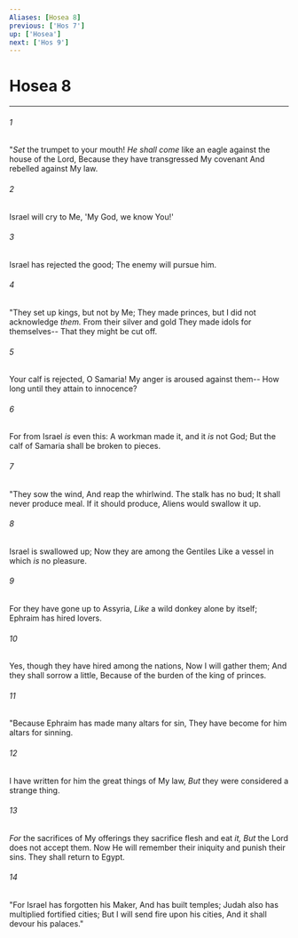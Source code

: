 ```yaml
---
Aliases: [Hosea 8]
previous: ['Hos 7']
up: ['Hosea']
next: ['Hos 9']
---
```

# Hosea 8

***


###### 1 
"_Set_ the trumpet to your mouth! _He shall come_ like an eagle against the house of the Lord, Because they have transgressed My covenant And rebelled against My law. 

###### 2 
Israel will cry to Me, 'My God, we know You!' 

###### 3 
Israel has rejected the good; The enemy will pursue him. 

###### 4 
"They set up kings, but not by Me; They made princes, but I did not acknowledge _them._ From their silver and gold They made idols for themselves-- That they might be cut off. 

###### 5 
Your calf is rejected, O Samaria! My anger is aroused against them-- How long until they attain to innocence? 

###### 6 
For from Israel _is_ even this: A workman made it, and it _is_ not God; But the calf of Samaria shall be broken to pieces. 

###### 7 
"They sow the wind, And reap the whirlwind. The stalk has no bud; It shall never produce meal. If it should produce, Aliens would swallow it up. 

###### 8 
Israel is swallowed up; Now they are among the Gentiles Like a vessel in which _is_ no pleasure. 

###### 9 
For they have gone up to Assyria, _Like_ a wild donkey alone by itself; Ephraim has hired lovers. 

###### 10 
Yes, though they have hired among the nations, Now I will gather them; And they shall sorrow a little, Because of the burden of the king of princes. 

###### 11 
"Because Ephraim has made many altars for sin, They have become for him altars for sinning. 

###### 12 
I have written for him the great things of My law, _But_ they were considered a strange thing. 

###### 13 
_For_ the sacrifices of My offerings they sacrifice flesh and eat _it,_ _But_ the Lord does not accept them. Now He will remember their iniquity and punish their sins. They shall return to Egypt. 

###### 14 
"For Israel has forgotten his Maker, And has built temples; Judah also has multiplied fortified cities; But I will send fire upon his cities, And it shall devour his palaces."
